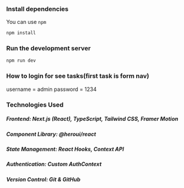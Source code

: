 
### Install dependencies

You can use  `npm`

```bash
npm install
```

### Run the development server

```bash
npm run dev
```

### How to login for see tasks(first task is form nav)
username = admin 
password = 1234

### Technologies Used

##### Frontend: Next.js (React), TypeScript, Tailwind CSS, Framer Motion
##### Component Library: @heroui/react
##### State Management: React Hooks, Context API
##### Authentication: Custom AuthContext
##### Version Control: Git & GitHub